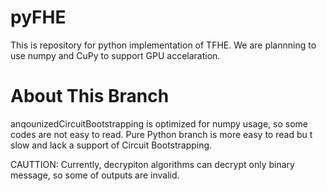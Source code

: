# pyFHE
This is repository for python implementation of TFHE. We are plannning to use numpy and CuPy to support GPU accelaration.

# About This Branch
anqounizedCircuitBootstrapping is optimized for numpy usage, so some codes are not easy to read. Pure Python branch is more easy to read bu t slow and lack a support of Circuit Bootstrapping.

CAUTTION: Currently, decrypiton algorithms can decrypt only binary message, so some of outputs are invalid.
